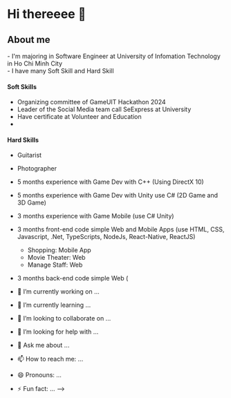 <p align="center">
  <h1>Hi thereeee 👋</h1>
</p>
<p>
<p align="left">
  <h2>About me</h2>
</p>
<a> - I'm majoring in Software Engineer at University of Infomation Technology in Ho Chi Minh City</a>
</br>
<a> - I have many Soft Skill and Hard Skill </a>

#### Soft Skills
- Organizing committee of GameUIT Hackathon 2024
- Leader of the Social Media team call SeExpress at University
- Have certificate at Volunteer and Education
- 

#### Hard Skills
- Guitarist
- Photographer
- 5 months experience with Game Dev with C++ (Using DirectX 10)
- 5 months experience with Game Dev with Unity use C# (2D Game and 3D Game)
- 3 months experience with Game Mobile (use C# Unity)
- 3 months front-end code simple Web and Mobile Apps (use HTML, CSS, Javascript, .Net, TypeScripts, NodeJs, React-Native, ReactJS)
     + Shopping: Mobile App
     + Movie Theater: Web
     + Manage Staff: Web
- 3 months back-end code simple Web (

- 🔭 I’m currently working on ...
- 🌱 I’m currently learning ...
- 👯 I’m looking to collaborate on ...
- 🤔 I’m looking for help with ...
- 💬 Ask me about ...
- 📫 How to reach me: ...
- 😄 Pronouns: ...
- ⚡ Fun fact: ...
-->
